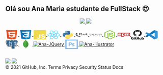 ## Olá sou Ana Maria estudante de FullStack 😍

<div align="center">
  <a href="https://github.com/anamsilva1981/AnaMaria">
  <img height="180em" src="https://github-readme-stats.vercel.app/api?username=anamsilva1981&show_icons=true&theme=dracula&include_all_commits=true&count_private=true"/>
  <img height="180em" src="https://github-readme-stats.vercel.app/api/top-langs/?username=anamsilva1981&layout=compact&langs_count=7&theme=dracula"/>
</div>

<div style="display: inline_block"><br>
  <img align="center" alt="Ana-HTML" height="30" width="40" src="https://raw.githubusercontent.com/devicons/devicon/master/icons/html5/html5-original.svg">
  <img align="center" alt="Ana-CSS" height="30" width="40" src="https://raw.githubusercontent.com/devicons/devicon/master/icons/css3/css3-original.svg">
  <img align="center" alt="Ana-Js" height="30" width="40" src="https://raw.githubusercontent.com/devicons/devicon/master/icons/javascript/javascript-plain.svg">
  <img align="center" alt="Ana-React" height="30" width="40" src="https://raw.githubusercontent.com/devicons/devicon/master/icons/react/react-original.svg">
  <img align="center" alt="Ana-Python" height="30" width="40" src="https://raw.githubusercontent.com/devicons/devicon/master/icons/python/python-original.svg">
  <img align="center" alt="Ana-Flask" height="30" width="40" src="https://github.com/devicons/devicon/blob/master/icons/flask/flask-original-wordmark.svg">
  <img align="center" alt="Ana-Express" height="30" width="40" src="https://github.com/devicons/devicon/blob/master/icons/express/express-original-wordmark.svg">
    <img align="center" alt="Ana-NodeJS" height="30" width="40" src="https://github.com/devicons/devicon/blob/master/icons/nodejs/nodejs-original.svg">
  <img align="center" alt="Ana-Npm" height="30" width="40" src="https://github.com/devicons/devicon/blob/master/icons/npm/npm-original-wordmark.svg">
  <img align="center" alt="Ana-GitHub" height="30" width="40" src="https://github.com/devicons/devicon/blob/master/icons/github/github-original-wordmark.svg">
  <img align="center" alt="Ana-VSCode" height="30" width="40" src="https://github.com/devicons/devicon/blob/master/icons/vscode/vscode-original.svg">
  <img align="center" alt="Ana-PostGreSql" height="30" width="40" src="https://github.com/devicons/devicon/blob/master/icons/postgresql/postgresql-original.svg">
  <img align="center" alt="Ana-MongoDB" height="30" width="40" src="https://github.com/devicons/devicon/blob/master/icons/mongodb/mongodb-original.svg">
  <img align="center" alt="Ana-JQuery" height="30" width="40" src="https://github.com/devicons/devicon/tree/master/icons/jquery">
  <img align="center" alt="Ana-Photoshop" height="30" width="40" src="https://github.com/devicons/devicon/blob/master/icons/photoshop/photoshop-line.svg  ">
  <img align="center" alt="Ana-illustrator" height="30" width="40" src="https://github.com/devicons/devicon/tree/master/icons/illustrator">

</div>
  
  ##
 
<div> 
  <a href="https://instagram.com/anamsilva1981" target="_blank"><img src="https://img.shields.io/badge/-Instagram-%23E4405F?style=for-the-badge&logo=instagram&logoColor=white" target="_blank"></a>
  <a href="https://www.linkedin.com/in/anamsilva1981/" target="_blank"><img src="https://img.shields.io/badge/-LinkedIn-%230077B5?style=for-the-badge&logo=linkedin&logoColor=white" target="_blank"></a> 

 
</div>
© 2021 GitHub, Inc.
Terms
Privacy
Security
Status
Docs